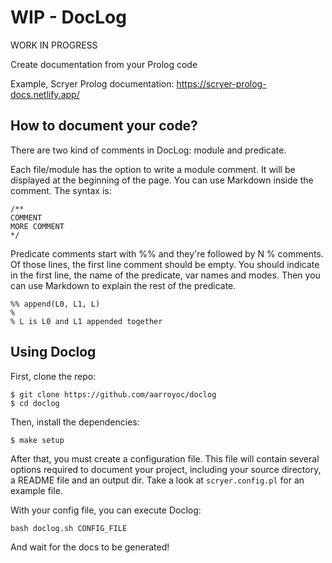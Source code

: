 # WIP - DocLog

WORK IN PROGRESS

Create documentation from your Prolog code

Example, Scryer Prolog documentation: https://scryer-prolog-docs.netlify.app/

## How to document your code?

There are two kind of comments in DocLog: module and predicate.

Each file/module has the option to write a module comment. It will be displayed at the beginning of the page. You can use Markdown inside the comment. The syntax is:
```
/**
COMMENT
MORE COMMENT
*/
```

Predicate comments start with %% and they're followed by N % comments. Of those lines, the first line comment should be empty. You should indicate in the first line, the name of the predicate, var names and modes. Then you can use Markdown to explain the rest of the predicate.

```
%% append(L0, L1, L)
%
% L is L0 and L1 appended together
```

## Using Doclog

First, clone the repo:

```
$ git clone https://github.com/aarroyoc/doclog
$ cd doclog
```

Then, install the dependencies:

```
$ make setup
```

After that, you must create a configuration file. This file will contain several options required to document your project, including your source directory, a README file and an output dir. Take a look at `scryer.config.pl` for an example file.

With your config file, you can execute Doclog:

```
bash doclog.sh CONFIG_FILE
```

And wait for the docs to be generated!